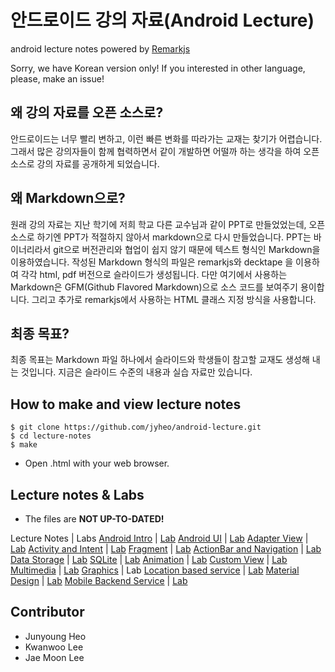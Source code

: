 # 안드로이드 강의 자료(Android Lecture)
android lecture notes powered by [Remarkjs](https://github.com/gnab/remark)

Sorry, we have Korean version only! If you interested in other language, please, make an issue!

## 왜 강의 자료를 오픈 소스로?
안드로이드는 너무 빨리 변하고, 이런 빠른 변화를 따라가는 교재는 찾기가 어렵습니다. 그래서 많은 강의자들이 함께 협력하면서 같이 개발하면 어떨까 하는 생각을 하여 오픈 소스로 강의 자료를 공개하게 되었습니다.

## 왜 Markdown으로?
원래 강의 자료는 지난 학기에 저희 학교 다른 교수님과 같이 PPT로 만들었었는데, 오픈 소스로 하기엔 PPT가 적절하지 않아서 markdown으로 다시 만들었습니다. PPT는 바이너리라서 git으로 버전관리와 협업이 쉽지 않기 때문에 텍스트 형식인 Markdown을 이용하였습니다.
작성된 Markdown 형식의 파일은 remarkjs와 decktape 을 이용하여 각각 html, pdf 버전으로 슬라이드가 생성됩니다.
다만 여기에서 사용하는 Markdown은 GFM(Github Flavored Markdown)으로 소스 코드를 보여주기 용이합니다.
그리고 추가로 remarkjs에서 사용하는 HTML 클래스 지정 방식을 사용합니다.

## 최종 목표?
최종 목표는 Markdown 파일 하나에서 슬라이드와 학생들이 참고할 교재도 생성해 내는 것입니다. 지금은 슬라이드 수준의 내용과 실습 자료만 있습니다.

## How to make and view lecture notes
```
$ git clone https://github.com/jyheo/android-lecture.git
$ cd lecture-notes
$ make
```
* Open .html with your web browser.

## Lecture notes & Labs
* The files are **NOT UP-TO-DATED!**

Lecture Notes | Labs
[Android Intro](https://jyheo.github.io/android-lecture/lecture-notes/android-intro.html) | [Lab](https://jyheo.github.io/android-lecture/labs/android-intro-lab.html)
[Android UI](https://jyheo.github.io/android-lecture/lecture-notes/android-ui.html) | [Lab](https://jyheo.github.io/android-lecture/labs/android-ui-lab.md)
[Adapter View](https://jyheo.github.io/android-lecture/lecture-notes/adapter-view.html) | [Lab](https://jyheo.github.io/android-lecture/labs/adapter-view-lab.md)
[Activity and Intent](https://jyheo.github.io/android-lecture/lecture-notes/activity-intent.html) | [Lab](https://jyheo.github.io/android-lecture/labs/activity-intent-lab.md)
[Fragment](https://jyheo.github.io/android-lecture/lecture-notes/fragment.html) | [Lab](https://jyheo.github.io/android-lecture/labs/fragment-lab.md)
[ActionBar and Navigation](https://jyheo.github.io/android-lecture/lecture-notes/actionbar-navigation.html) | [Lab](https://jyheo.github.io/android-lecture/labs/actionbar-navigation-lab.md)
[Data Storage](https://jyheo.github.io/android-lecture/lecture-notes/data-storage.html) | [Lab](https://jyheo.github.io/android-lecture/labs/data-storage-lab.md)
[SQLite](https://jyheo.github.io/android-lecture/lecture-notes/sqlite.html)  | [Lab](https://jyheo.github.io/android-lecture/labs/sqlite-lab.md)
[Animation](https://jyheo.github.io/android-lecture/lecture-notes/animation.html) | [Lab](https://jyheo.github.io/android-lecture/labs/animation-lab.md)
[Custom View](https://jyheo.github.io/android-lecture/lecture-notes/custom-view.html) | [Lab](https://jyheo.github.io/android-lecture/labs/custom-view-lab.md)
[Multimedia](https://jyheo.github.io/android-lecture/lecture-notes/multimedia.html) | [Lab](https://jyheo.github.io/android-lecture/labs/multimedia-lab.md)
[Graphics](https://jyheo.github.io/android-lecture/lecture-notes/graphics.html) | Lab
[Location based service](https://jyheo.github.io/android-lecture/lecture-notes/location.html) | [Lab](https://jyheo.github.io/android-lecture/labs/location-lab.md)
[Material Design](https://jyheo.github.io/android-lecture/lecture-notes/material-design.html) | [Lab](https://jyheo.github.io/android-lecture/labs/material-design-lab.md)
[Mobile Backend Service](https://jyheo.github.io/android-lecture/lecture-notes/mobile-backend.html) | [Lab](https://jyheo.github.io/android-lecture/labs/mobile-backend-lab.md)

## Contributor
* Junyoung Heo
* Kwanwoo Lee
* Jae Moon Lee
